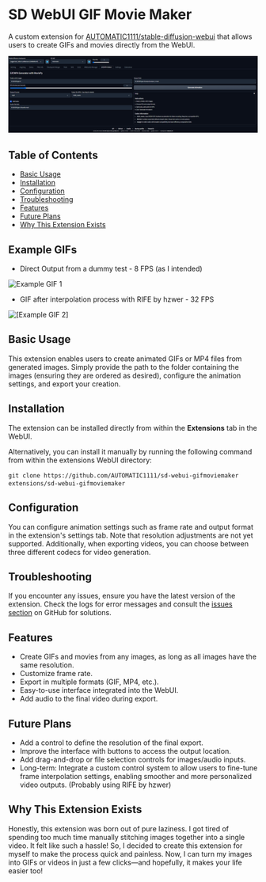 # SD WebUI GIF Movie Maker

A custom extension for [AUTOMATIC1111/stable-diffusion-webui](https://github.com/AUTOMATIC1111/stable-diffusion-webui) that allows users to create GIFs and movies directly from the WebUI.


<img src="images/extension-preview.png"/>

## Table of Contents

   * [Basic Usage](#basic-usage)
   * [Installation](#installation)
   * [Configuration](#configuration)
   * [Troubleshooting](#troubleshooting)
   * [Features](#features)
   * [Future Plans](#future-plans)
   * [Why This Extension Exists](#why-this-extension-exists)

## Example GIFs
* Direct Output from a dummy test - 8 FPS (as I intended)
  
![Example GIF 1](https://github.com/CaioHPP/sd-webui-gifmoviemaker/releases/download/0.1.0/Output.GIF.resized.gif)
* GIF after interpolation process with RIFE by hzwer - 32 FPS

![[Example GIF 2]](https://github.com/CaioHPP/sd-webui-gifmoviemaker/releases/download/0.1.0/Output.GIF.-.RIFE.Interpolation.gif)


## Basic Usage
This extension enables users to create animated GIFs or MP4 files from generated images. Simply provide the path to the folder containing the images (ensuring they are ordered as desired), configure the animation settings, and export your creation.

## Installation
The extension can be installed directly from within the **Extensions** tab in the WebUI.

Alternatively, you can install it manually by running the following command from within the extensions WebUI directory:

```shell
git clone https://github.com/AUTOMATIC1111/sd-webui-gifmoviemaker extensions/sd-webui-gifmoviemaker
```

## Configuration
You can configure animation settings such as frame rate and output format in the extension's settings tab. Note that resolution adjustments are not yet supported. Additionally, when exporting videos, you can choose between three different codecs for video generation.

## Troubleshooting
If you encounter any issues, ensure you have the latest version of the extension. Check the logs for error messages and consult the [issues section](https://github.com/your-repo/sd-webui-gifmoviemaker/issues) on GitHub for solutions.

## Features
- Create GIFs and movies from any images, as long as all images have the same resolution.
- Customize frame rate.
- Export in multiple formats (GIF, MP4, etc.).
- Easy-to-use interface integrated into the WebUI.
- Add audio to the final video during export.

## Future Plans

- Add a control to define the resolution of the final export.
- Improve the interface with buttons to access the output location.
- Add drag-and-drop or file selection controls for images/audio inputs.
- Long-term: Integrate a custom control system to allow users to fine-tune frame interpolation settings, enabling smoother and more personalized video outputs. (Probably using RIFE by hzwer)

## Why This Extension Exists

Honestly, this extension was born out of pure laziness. I got tired of spending too much time manually stitching images together into a single video. It felt like such a hassle! So, I decided to create this extension for myself to make the process quick and painless. Now, I can turn my images into GIFs or videos in just a few clicks—and hopefully, it makes your life easier too!
